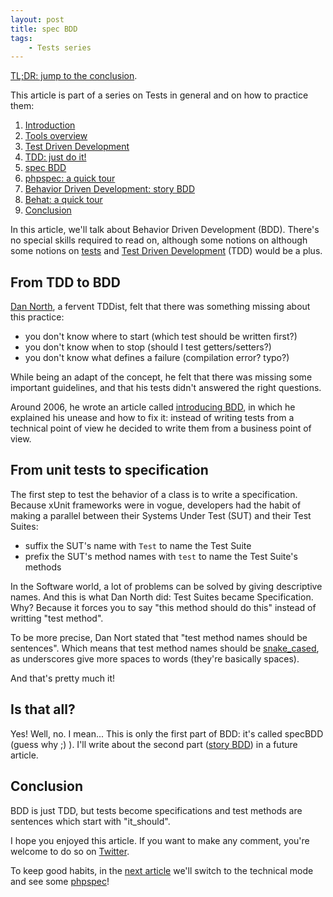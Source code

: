 ```yaml
---
layout: post
title: spec BDD
tags:
    - Tests series
---
```


[TL;DR: jump to the conclusion](#conclusion).

This article is part of a series on Tests in general and on how to practice
them:

1. [Introduction](/2014/02/05/tests-introduction.html)
2. [Tools overview](/2014/02/12/tests-tools-overview.html)
3. [Test Driven Development](/2014/02/19/test-driven-development.html)
4. [TDD: just do it!](/2014/02/26/tdd-just-do-it.html)
5. [spec BDD](/2014/03/05/spec-bdd.html)
6. [phpspec: a quick tour](/2014/03/11/phpspec-quick-tour.html)
7. [Behavior Driven Development: story BDD](/2014/03/19/behavior-driven-development-story-bdd.html)
8. [Behat: a quick tour](/2014/03/26/behat-quick-tour.html)
9. [Conclusion](/2014/04/02/tests-cheat-sheet.html)

In this article, we'll talk about Behavior Driven Development (BDD). There's no
special skills required to read on, although some notions on although some
notions on [tests](/2014/02/05/tests-introduction) and
[Test Driven Development](/2014/02/19/test-driven-development)
(TDD) would be a plus.

## From TDD to BDD

[Dan North](http://dannorth.net/about/), a fervent TDDist, felt that there was
something missing about this practice:

* you don't know where to start (which test should be written first?)
* you don't know when to stop (should I test getters/setters?)
* you don't know what defines a failure (compilation error? typo?)

While being an adapt of the concept, he felt that there was missing some
important guidelines, and that his tests didn't answered the right questions.

Around 2006, he wrote an article called
[introducing BDD](http://dannorth.net/about/), in which he explained his unease
and how to fix it: instead of writing tests from a technical point of view he
decided to write them from a business point of view.

## From unit tests to specification

The first step to test the behavior of a class is to write a specification.
Because xUnit frameworks were in vogue, developers had the habit of making a
parallel between their Systems Under Test (SUT) and their Test Suites:

* suffix the SUT's name with `Test` to name the Test Suite
* prefix the SUT's method names with `test` to name the Test Suite's methods

In the Software world, a lot of problems can be solved by giving descriptive
names. And this is what Dan North did: Test Suites became Specification. Why?
Because it forces you to say "this method should do this" instead of writting
"test method".

To be more precise, Dan Nort stated that "test method names should be
sentences". Which means that test method names should be
[snake_cased](http://en.wikipedia.org/wiki/Snake_case), as underscores give more
spaces to words (they're basically spaces).

And that's pretty much it!

## Is that all?

Yes! Well, no. I mean... This is only the first part of BDD: it's called specBDD
(guess why ;) ). I'll write about the second part
([story BDD](/2014/03/19/behavior-driven-development-story-bdd))
in a future article.

## Conclusion

BDD is just TDD, but tests become specifications and test methods are sentences
which start with "it_should".

I hope you enjoyed this article. If you want to make any comment, you're welcome
to do so on [Twitter](https://twitter.com/epiloic).

To keep good habits, in the [next article](/2014/03/11/phpspec-quick-tour)
we'll switch to the technical mode and see some [phpspec](http://www.phpspec.net/)!
